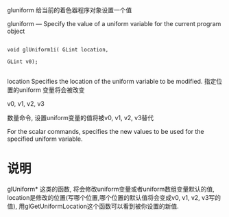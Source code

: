 gluniform 给当前的着色器程序对象设置一个值

gluniform — Specify the value of a uniform variable for the current program object

```

void glUniform1i( GLint location,﻿

GLint v0);


```

location﻿
Specifies the location of the uniform variable to be modified.
指定位置的uniform 变量将会被改变



v0, v1, v2, v3﻿

数量命令,  设置uniform变量的值将被v0, v1, v2, v3﻿替代

For the scalar commands, specifies the new values to be used for the specified uniform variable.


# 说明
glUniform* 这类的函数, 将会修改uniform变量或者uniform数组变量默认的值, location是修改的位置(写哪个位置,哪个位置的默认值将会变成v0, v1, v2, v3﻿写的值), 用glGetUniformLocation这个函数可以看到被你设置的新值.

